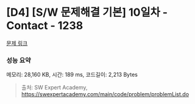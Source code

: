 # [D4] [S/W 문제해결 기본] 10일차 - Contact - 1238 

[문제 링크](https://swexpertacademy.com/main/code/problem/problemDetail.do?contestProbId=AV15B1cKAKwCFAYD) 

### 성능 요약

메모리: 28,160 KB, 시간: 189 ms, 코드길이: 2,213 Bytes



> 출처: SW Expert Academy, https://swexpertacademy.com/main/code/problem/problemList.do